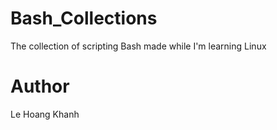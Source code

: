 # Bash_Collections

The collection of scripting Bash made while I'm learning Linux

# Author
Le Hoang Khanh
